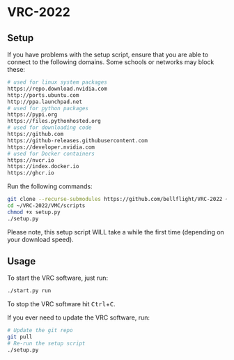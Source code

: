 # VRC-2022

## Setup

If you have problems with the setup script, ensure that you are able to
connect to the following domains. Some schools or networks may block these:

```bash
# used for linux system packages
https://repo.download.nvidia.com
http://ports.ubuntu.com
http://ppa.launchpad.net
# used for python packages
https://pypi.org
https://files.pythonhosted.org
# used for downloading code
https://github.com
https://github-releases.githubusercontent.com
https://developer.nvidia.com
# used for Docker containers
https://nvcr.io
https://index.docker.io
https://ghcr.io
```

Run the following commands:

```bash
git clone --recurse-submodules https://github.com/bellflight/VRC-2022 ~/VRC-2022
cd ~/VRC-2022/VMC/scripts
chmod +x setup.py
./setup.py
```

Please note, this setup script WILL take a while the first time
(depending on your download speed).

## Usage

To start the VRC software, just run:

```bash
./start.py run
```

To stop the VRC software hit <kbd>Ctrl</kbd>+<kbd>C</kbd>.

If you ever need to update the VRC software, run:

```bash
# Update the git repo
git pull
# Re-run the setup script
./setup.py
```
